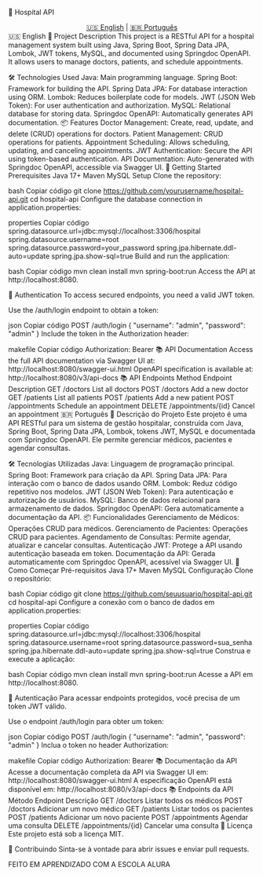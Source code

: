 🏥 Hospital API
<div align="center"> <a href="#english">🇺🇸 English</a> | <a href="#portugues">🇧🇷 Português</a> </div>
🇺🇸 English
📄 Project Description
This project is a RESTful API for a hospital management system built using Java, Spring Boot, Spring Data JPA, Lombok, JWT tokens, MySQL, and documented using Springdoc OpenAPI. It allows users to manage doctors, patients, and schedule appointments.

🛠️ Technologies Used
Java: Main programming language.
Spring Boot: Framework for building the API.
Spring Data JPA: For database interaction using ORM.
Lombok: Reduces boilerplate code for models.
JWT (JSON Web Token): For user authentication and authorization.
MySQL: Relational database for storing data.
Springdoc OpenAPI: Automatically generates API documentation.
📦 Features
Doctor Management: Create, read, update, and delete (CRUD) operations for doctors.
Patient Management: CRUD operations for patients.
Appointment Scheduling: Allows scheduling, updating, and canceling appointments.
JWT Authentication: Secure the API using token-based authentication.
API Documentation: Auto-generated with Springdoc OpenAPI, accessible via Swagger UI.
🚀 Getting Started
Prerequisites
Java 17+
Maven
MySQL
Setup
Clone the repository:

bash
Copiar código
git clone https://github.com/yourusername/hospital-api.git
cd hospital-api
Configure the database connection in application.properties:

properties
Copiar código
spring.datasource.url=jdbc:mysql://localhost:3306/hospital
spring.datasource.username=root
spring.datasource.password=your_password
spring.jpa.hibernate.ddl-auto=update
spring.jpa.show-sql=true
Build and run the application:

bash
Copiar código
mvn clean install
mvn spring-boot:run
Access the API at http://localhost:8080.

🔑 Authentication
To access secured endpoints, you need a valid JWT token.

Use the /auth/login endpoint to obtain a token:

json
Copiar código
POST /auth/login
{
  "username": "admin",
  "password": "admin"
}
Include the token in the Authorization header:

makefile
Copiar código
Authorization: Bearer <your-token-here>
📚 API Documentation
Access the full API documentation via Swagger UI at:
http://localhost:8080/swagger-ui.html
OpenAPI specification is available at:
http://localhost:8080/v3/api-docs
📚 API Endpoints
Method	Endpoint	Description
GET	/doctors	List all doctors
POST	/doctors	Add a new doctor
GET	/patients	List all patients
POST	/patients	Add a new patient
POST	/appointments	Schedule an appointment
DELETE	/appointments/{id}	Cancel an appointment
🇧🇷 Português
📄 Descrição do Projeto
Este projeto é uma API RESTful para um sistema de gestão hospitalar, construída com Java, Spring Boot, Spring Data JPA, Lombok, tokens JWT, MySQL e documentada com Springdoc OpenAPI. Ele permite gerenciar médicos, pacientes e agendar consultas.

🛠️ Tecnologias Utilizadas
Java: Linguagem de programação principal.
Spring Boot: Framework para criação da API.
Spring Data JPA: Para interação com o banco de dados usando ORM.
Lombok: Reduz código repetitivo nos modelos.
JWT (JSON Web Token): Para autenticação e autorização de usuários.
MySQL: Banco de dados relacional para armazenamento de dados.
Springdoc OpenAPI: Gera automaticamente a documentação da API.
📦 Funcionalidades
Gerenciamento de Médicos: Operações CRUD para médicos.
Gerenciamento de Pacientes: Operações CRUD para pacientes.
Agendamento de Consultas: Permite agendar, atualizar e cancelar consultas.
Autenticação JWT: Protege a API usando autenticação baseada em token.
Documentação da API: Gerada automaticamente com Springdoc OpenAPI, acessível via Swagger UI.
🚀 Como Começar
Pré-requisitos
Java 17+
Maven
MySQL
Configuração
Clone o repositório:

bash
Copiar código
git clone https://github.com/seuusuario/hospital-api.git
cd hospital-api
Configure a conexão com o banco de dados em application.properties:

properties
Copiar código
spring.datasource.url=jdbc:mysql://localhost:3306/hospital
spring.datasource.username=root
spring.datasource.password=sua_senha
spring.jpa.hibernate.ddl-auto=update
spring.jpa.show-sql=true
Construa e execute a aplicação:

bash
Copiar código
mvn clean install
mvn spring-boot:run
Acesse a API em http://localhost:8080.

🔑 Autenticação
Para acessar endpoints protegidos, você precisa de um token JWT válido.

Use o endpoint /auth/login para obter um token:

json
Copiar código
POST /auth/login
{
  "username": "admin",
  "password": "admin"
}
Inclua o token no header Authorization:

makefile
Copiar código
Authorization: Bearer <seu-token-aqui>
📚 Documentação da API
Acesse a documentação completa da API via Swagger UI em:
http://localhost:8080/swagger-ui.html
A especificação OpenAPI está disponível em:
http://localhost:8080/v3/api-docs
📚 Endpoints da API
Método	Endpoint	Descrição
GET	/doctors	Listar todos os médicos
POST	/doctors	Adicionar um novo médico
GET	/patients	Listar todos os pacientes
POST	/patients	Adicionar um novo paciente
POST	/appointments	Agendar uma consulta
DELETE	/appointments/{id}	Cancelar uma consulta
📄 Licença
Este projeto está sob a licença MIT.

🤝 Contribuindo
Sinta-se à vontade para abrir issues e enviar pull requests.

FEITO EM APRENDIZADO COM A ESCOLA ALURA
